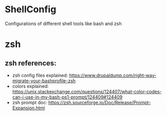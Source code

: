 # ShellConfig
Configurations of different shell tools like bash and zsh

# zsh
## zsh references:
- zsh config files explained: https://www.drupaldump.com/right-way-migrate-your-bashprofile-zsh
- colors explained: https://unix.stackexchange.com/questions/124407/what-color-codes-can-i-use-in-my-bash-ps1-prompt/124409#124409
- zsh prompt doc: https://zsh.sourceforge.io/Doc/Release/Prompt-Expansion.html
